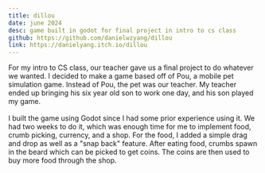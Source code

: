 ```yaml
---
title: dillou
date: june 2024
desc: game built in godot for final project in intro to cs class
github: https://github.com/danielwzyang/dillou
link: https://danielyang.itch.io/dillou
---
```

For my intro to CS class, our teacher gave us a final project to do whatever we wanted. I decided to make a game based off of Pou, a mobile pet simulation game. Instead of Pou, the pet was our teacher. My teacher ended up bringing his six year old son to work one day, and his son played my game.
<br><br>
I built the game using Godot since I had some prior experience using it. We had two weeks to do it, which was enough time for me to implement food, crumb picking, currency, and a shop. For the food, I added a simple drag and drop as well as a "snap back" feature. After eating food, crumbs spawn in the beard which can be picked to get coins. The coins are then used to buy more food through the shop.